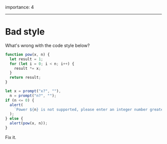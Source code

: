 importance: 4

---

# Bad style

What's wrong with the code style below?

```js no-beautify
function pow(x, n) {
  let result = 1;
  for (let i = 0; i < n; i++) {
    result *= x;
  }
  return result;
}

let x = prompt("x?", ""),
  n = prompt("n?", "");
if (n <= 0) {
  alert(
    `Power ${n} is not supported, please enter an integer number greater than zero`
  );
} else {
  alert(pow(x, n));
}
```

Fix it.
